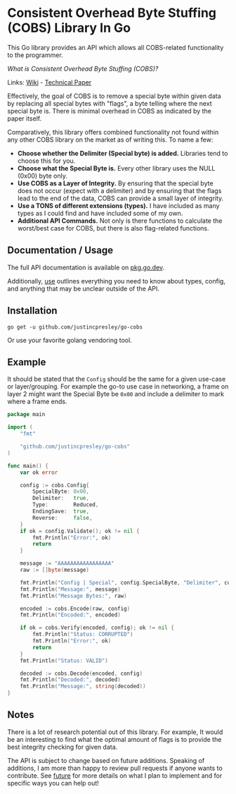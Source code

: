 # Consistent Overhead Byte Stuffing (COBS) Library In Go

This Go library provides an API which allows all COBS-related functionality to the programmer.

*What is Consistent Overhead Byte Stuffing (COBS)?*

Links: [Wiki](https://en.wikipedia.org/wiki/Consistent_Overhead_Byte_Stuffing) - [Technical Paper](http://www.stuartcheshire.org/papers/cobsforton.pdf)

Effectively, the goal of COBS is to remove a special byte within given data by replacing all special bytes with "flags", a byte telling where the next special byte is. There is minimal overhead in COBS as indicated by the paper itself.

Comparatively, this library offers combined functionality not found within any other COBS library on the market as of writing this. To name a few:

 - **Choose whether the Delimiter (Special byte) is added.** Libraries tend to choose this for you.
 - **Choose what the Special Byte is.** Every other library uses the NULL (0x00) byte only.
 - **Use COBS as a Layer of Integrity.** By ensuring that the special byte does not occur (expect with a delimiter) and by ensuring that the flags lead to the end of the data, COBS can provide a small layer of integrity.
 - **Use a TONS of different extensions (types).** I have included as many types as I could find and have included some of my own.
 - **Additional API Commands.** Not only is there functions to calculate the worst/best case for COBS, but there is also flag-related functions.

## Documentation / Usage

The full API documentation is available on [pkg.go.dev](https://pkg.go.dev/github.com/justincpresley/go-cobs).

Additionally, [use](https://github.com/justincpresley/go-cobs/blob/master/USE.md) outlines everything you need to know about types, config, and anything that may be unclear outside of the API.

## Installation

```
go get -u github.com/justincpresley/go-cobs
```

Or use your favorite golang vendoring tool.

## Example

It should be stated that the `Config` should be the same for a given use-case or layer/grouping. For example the go-to use case in networking, a frame on layer 2 might want the Special Byte be `0x00` and include a delimiter to mark where a frame ends.

```go
package main

import (
	"fmt"

	"github.com/justincpresley/go-cobs"
)

func main() {
	var ok error

	config := cobs.Config{
		SpecialByte: 0x00,
		Delimiter:   true,
		Type:        Reduced,
		EndingSave:  true,
		Reverse:     false,
	}
  	if ok = config.Validate(); ok != nil {
		fmt.Println("Error:", ok)
		return
	}

	message := "AAAAAAAAAAAAAAAAA"
	raw := []byte(message)

	fmt.Println("Config | Special", config.SpecialByte, "Delimiter", config.Delimiter, "Type", config.Type, "|")
	fmt.Println("Message:", message)
	fmt.Println("Message Bytes:", raw)

	encoded := cobs.Encode(raw, config)
	fmt.Println("Encoded:", encoded)

	if ok = cobs.Verify(encoded, config); ok != nil {
		fmt.Println("Status: CORRUPTED")
		fmt.Println("Error:", ok)
		return
	}
	fmt.Println("Status: VALID")

	decoded := cobs.Decode(encoded, config)
	fmt.Println("Decoded:", decoded)
	fmt.Println("Message:", string(decoded))
}
```

## Notes

There is a lot of research potential out of this library. For example, It would be an interesting to find what the optimal amount of flags is to provide the best integrity checking for given data.

The API is subject to change based on future additions.
Speaking of additions, I am more than happy to review pull requests if anyone wants to contribute. See [future](https://github.com/justincpresley/go-cobs/blob/master/FUTURE.md) for more details on what I plan to implement and for specific ways you can help out!
